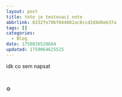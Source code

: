 ```yaml
---
layout: post
title: toto je testovací note
abbrlink: 0332fe70bf044082ac8ccd2d4d0eb37a
tags: []
categories:
  - Blog
date: 1758826528684
updated: 1759064625515
---
```


idk co sem napsat

 

⚙️
